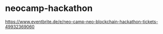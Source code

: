 # neocamp-hackathon
https://www.eventbrite.de/e/neo-camp-neo-blockchain-hackathon-tickets-49932369060
